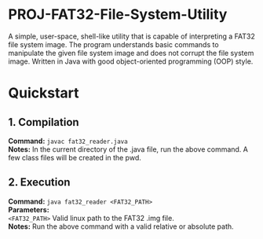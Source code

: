 # PROJ-FAT32-File-System-Utility
A simple, user-space, shell-like utility that is capable of interpreting a FAT32 file system image. The program understands basic commands to manipulate the given file system image and does not corrupt the file system image. Written in Java with good object-oriented programming (OOP) style.  
  
# Quickstart  
## 1. Compilation  
__Command:__ `javac fat32_reader.java`   
__Notes:__ In the current directory of the .java file, run the above command. A few class files will be created in the pwd.   
  
## 2. Execution  
__Command:__ `java fat32_reader <FAT32_PATH>`  
__Parameters:__  
`<FAT32_PATH>` Valid linux path to the FAT32 .img file.   
__Notes:__ Run the above command with a valid relative or absolute path.  
